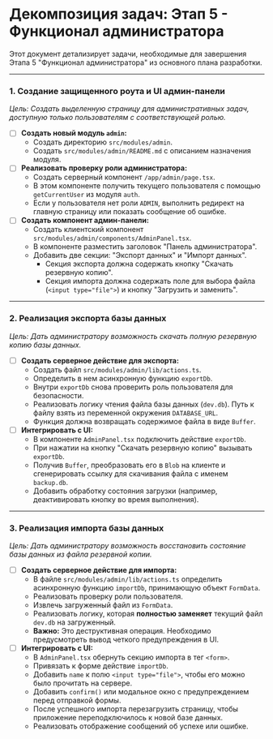 # Декомпозиция задач: Этап 5 - Функционал администратора

Этот документ детализирует задачи, необходимые для завершения Этапа 5 "Функционал администратора" из основного плана разработки.

---

### 1. Создание защищенного роута и UI админ-панели

*Цель: Создать выделенную страницу для административных задач, доступную только пользователям с соответствующей ролью.*

- [ ] **Создать новый модуль `admin`:**
    - Создать директорию `src/modules/admin`.
    - Создать `src/modules/admin/README.md` с описанием назначения модуля.
- [ ] **Реализовать проверку роли администратора:**
    - Создать серверный компонент `/app/admin/page.tsx`.
    - В этом компоненте получить текущего пользователя с помощью `getCurrentUser` из модуля `auth`.
    - Если у пользователя нет роли `ADMIN`, выполнить редирект на главную страницу или показать сообщение об ошибке.
- [ ] **Создать компонент админ-панели:**
    - Создать клиентский компонент `src/modules/admin/components/AdminPanel.tsx`.
    - В компоненте разместить заголовок "Панель администратора".
    - Добавить две секции: "Экспорт данных" и "Импорт данных".
        - Секция экспорта должна содержать кнопку "Скачать резервную копию".
        - Секция импорта должна содержать поле для выбора файла (`<input type="file">`) и кнопку "Загрузить и заменить".

---

### 2. Реализация экспорта базы данных

*Цель: Дать администратору возможность скачать полную резервную копию базы данных.*

- [ ] **Создать серверное действие для экспорта:**
    - Создать файл `src/modules/admin/lib/actions.ts`.
    - Определить в нем асинхронную функцию `exportDb`.
    - Внутри `exportDb` снова проверить роль пользователя для безопасности.
    - Реализовать логику чтения файла базы данных (`dev.db`). Путь к файлу взять из переменной окружения `DATABASE_URL`.
    - Функция должна возвращать содержимое файла в виде `Buffer`.
- [ ] **Интегрировать с UI:**
    - В компоненте `AdminPanel.tsx` подключить действие `exportDb`.
    - При нажатии на кнопку "Скачать резервную копию" вызывать `exportDb`.
    - Получив `Buffer`, преобразовать его в `Blob` на клиенте и сгенерировать ссылку для скачивания файла с именем `backup.db`.
    - Добавить обработку состояния загрузки (например, деактивировать кнопку во время выполнения).

---

### 3. Реализация импорта базы данных

*Цель: Дать администратору возможность восстановить состояние базы данных из файла резервной копии.*

- [ ] **Создать серверное действие для импорта:**
    - В файле `src/modules/admin/lib/actions.ts` определить асинхронную функцию `importDb`, принимающую объект `FormData`.
    - Реализовать проверку роли пользователя.
    - Извлечь загруженный файл из `FormData`.
    - Реализовать логику, которая **полностью заменяет** текущий файл `dev.db` на загруженный.
    - **Важно:** Это деструктивная операция. Необходимо предусмотреть вывод четкого предупреждения в UI.
- [ ] **Интегрировать с UI:**
    - В `AdminPanel.tsx` обернуть секцию импорта в тег `<form>`.
    - Привязать к форме действие `importDb`.
    - Добавить `name` к полю `<input type="file">`, чтобы его можно было прочитать на сервере.
    - Добавить `confirm()` или модальное окно с предупреждением перед отправкой формы.
    - После успешного импорта перезагрузить страницу, чтобы приложение переподключилось к новой базе данных.
    - Реализовать отображение сообщений об успехе или ошибке.
